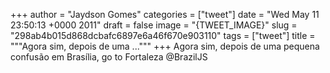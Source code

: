 
+++
author = "Jaydson Gomes"
categories = ["tweet"]
date = "Wed May 11 23:50:13 +0000 2011"
draft = false
image = "{TWEET_IMAGE}"
slug = "298ab4b015d868dcbafc6897e6a46f670e903110"
tags = ["tweet"]
title = """Agora sim, depois de uma ..."""
+++
Agora sim, depois de uma pequena confusão em Brasília, go to Fortaleza @BrazilJS
